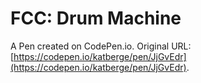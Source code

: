 # FCC: Drum Machine

A Pen created on CodePen.io. Original URL: [https://codepen.io/katberge/pen/JjGvEdr](https://codepen.io/katberge/pen/JjGvEdr).


